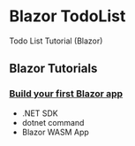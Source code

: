 # Blazor TodoList
Todo List Tutorial (Blazor)

## Blazor Tutorials
### [Build your first Blazor app](https://dotnet.microsoft.com/learn/aspnet/blazor-tutorial/intro)
- .NET SDK
- dotnet command
- Blazor WASM App



